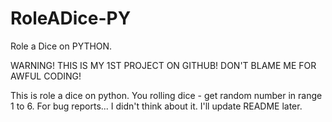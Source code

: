 # RoleADice-PY
Role a Dice on PYTHON. 

WARNING! THIS IS MY 1ST PROJECT ON GITHUB!
DON'T BLAME ME FOR AWFUL CODING!

This is role a dice on python. You rolling dice - get random number in range 1 to 6.
For bug reports... I didn't think about it. I'll update README later.
